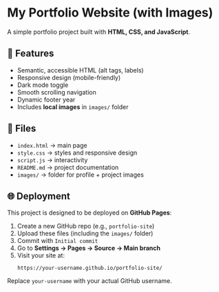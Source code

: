 # My Portfolio Website (with Images)

A simple portfolio project built with **HTML, CSS, and JavaScript**.

## 🚀 Features
- Semantic, accessible HTML (alt tags, labels)
- Responsive design (mobile-friendly)
- Dark mode toggle
- Smooth scrolling navigation
- Dynamic footer year
- Includes **local images** in `images/` folder

## 📂 Files
- `index.html` → main page
- `style.css` → styles and responsive design
- `script.js` → interactivity
- `README.md` → project documentation
- `images/` → folder for profile + project images

## 🌐 Deployment
This project is designed to be deployed on **GitHub Pages**:

1. Create a new GitHub repo (e.g., `portfolio-site`)
2. Upload these files (including the `images/` folder)
3. Commit with `Initial commit`
4. Go to **Settings → Pages → Source → Main branch**
5. Visit your site at:
   ```
   https://your-username.github.io/portfolio-site/
   ```

Replace `your-username` with your actual GitHub username.
